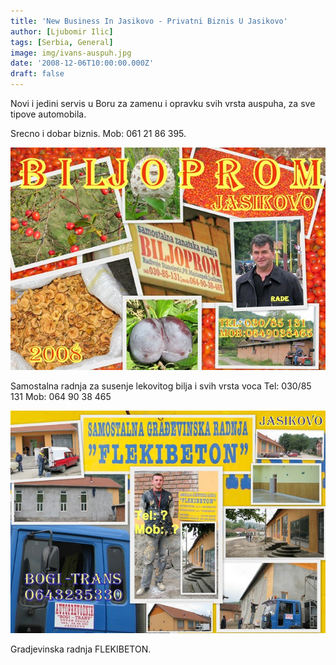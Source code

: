 ```yaml
---
title: 'New Business In Jasikovo - Privatni Biznis U Jasikovo'
author: [Ljubomir Ilic]
tags: [Serbia, General]
image: img/ivans-auspuh.jpg
date: '2008-12-06T10:00:00.000Z'
draft: false
---
```


Novi i jedini servis u Boru za zamenu i opravku svih vrsta auspuha, za sve tipove automobila.  

Srecno i dobar biznis. Mob: 061 21 86 395.

![img](img/biljoprom.jpg)

Samostalna radnja za susenje lekovitog bilja i svih vrsta voca
Tel: 030/85 131
Mob: 064 90 38 465

![img](img/my-picturess.jpg)

Gradjevinska radnja FLEKIBETON.